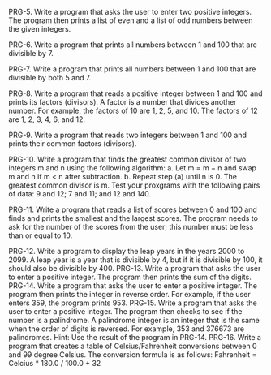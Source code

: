 PRG-5. Write a program that asks the user to enter two positive integers. The program then prints a list of even and a list of odd numbers between the given integers.

PRG-6. Write a program that prints all numbers between 1 and 100 that are divisible by 7.

PRG-7. Write a program that prints all numbers between 1 and 100 that are divisible by
both 5 and 7.

PRG-8. Write a program that reads a positive integer between 1 and 100 and prints its factors (divisors). A factor is a number that divides another number. For example, the factors of 10 are 1, 2, 5, and 10. The factors of 12 are 1, 2, 3, 4, 6, and 12.

PRG-9. Write a program that reads two integers between 1 and 100 and prints their common factors (divisors).

PRG-10. Write a program that finds the greatest common divisor of two integers m and n using the following algorithm:
a. Let m = m − n and swap m and n if m < n after subtraction.
b. Repeat step (a) until n is 0. The greatest common divisor is m. Test your proxgrams with the following pairs of data: 9 and 12; 7 and 11; and 12 and 140.

PRG-11. Write a program that reads a list of scores between 0 and 100 and finds and prints the smallest and the largest scores. The program needs to ask for the number of the scores from the user; this number must be less than or equal to 10.

PRG-12. Write a program to display the leap years in the years 2000 to 2099. A leap year is a year that is divisible by 4, but if it is divisible by 100, it should also be divisible by 400.
PRG-13. Write a program that asks the user to enter a positive integer. The program then prints the sum of the digits.
PRG-14. Write a program that asks the user to enter a positive integer. The program then prints the integer in reverse order. For example, if the user enters 359, the program prints 953.
PRG-15. Write a program that asks the user to enter a positive integer. The program then checks to see if the number is a palindrome. A palindrome integer is an integer that is the same when the order of digits is reversed. For example, 353 and 376673 are palindromes. Hint: Use the result of the program in PRG-14.
PRG-16. Write a program that creates a table of Celsius/Fahrenheit conversions between 0 and 99 degree Celsius. The conversion formula is as follows:
Fahrenheit = Celcius * 180.0 / 100.0 + 32